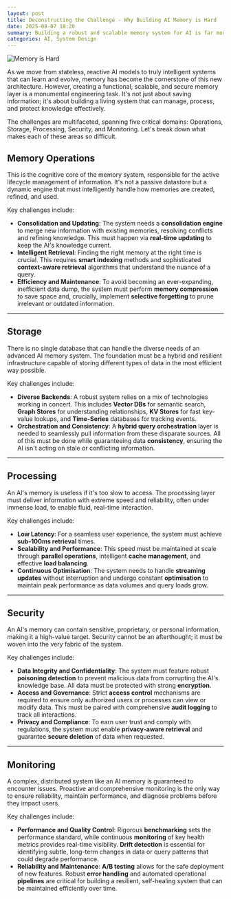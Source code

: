 ```yaml
---
layout: post
title: Deconstructing the Challenge - Why Building AI Memory is Hard
date: 2025-08-07 18:20
summary: Building a robust and scalable memory system for AI is far more than just storing data. It involves a complex interplay of sophisticated operations, diverse storage backends, high-performance processing, stringent security measures, and constant monitoring. This post breaks down the key challenges that make AI memory a truly hard problem to solve.
categories: AI, System Design
---
```


<img src="https://i.ibb.co/rfby4vJH/Screenshot-2025-09-01-182855.png" alt="Memory is Hard" border="0">

As we move from stateless, reactive AI models to truly intelligent systems that can learn and evolve, memory has become the cornerstone of this new architecture. However, creating a functional, scalable, and secure memory layer is a monumental engineering task. It's not just about saving information; it's about building a living system that can manage, process, and protect knowledge effectively.

The challenges are multifaceted, spanning five critical domains: Operations, Storage, Processing, Security, and Monitoring. Let's break down what makes each of these areas so difficult.


## Memory Operations

This is the cognitive core of the memory system, responsible for the active lifecycle management of information. It's not a passive datastore but a dynamic engine that must intelligently handle how memories are created, refined, and used.

Key challenges include:

  * **Consolidation and Updating**: The system needs a **consolidation engine** to merge new information with existing memories, resolving conflicts and refining knowledge. This must happen via **real-time updating** to keep the AI's knowledge current.
  * **Intelligent Retrieval**: Finding the right memory at the right time is crucial. This requires **smart indexing** methods and sophisticated **context-aware retrieval** algorithms that understand the nuance of a query.
  * **Efficiency and Maintenance**: To avoid becoming an ever-expanding, inefficient data dump, the system must perform **memory compression** to save space and, crucially, implement **selective forgetting** to prune irrelevant or outdated information.

-----

## Storage

There is no single database that can handle the diverse needs of an advanced AI memory system. The foundation must be a hybrid and resilient infrastructure capable of storing different types of data in the most efficient way possible.

Key challenges include:

  * **Diverse Backends**: A robust system relies on a mix of technologies working in concert. This includes **Vector DBs** for semantic search, **Graph Stores** for understanding relationships, **KV Stores** for fast key-value lookups, and **Time-Series** databases for tracking events.
  * **Orchestration and Consistency**: A **hybrid query orchestration** layer is needed to seamlessly pull information from these disparate sources. All of this must be done while guaranteeing data **consistency**, ensuring the AI isn't acting on stale or conflicting information.

-----

## Processing

An AI's memory is useless if it's too slow to access. The processing layer must deliver information with extreme speed and reliability, often under immense load, to enable fluid, real-time interaction.

Key challenges include:

  * **Low Latency**: For a seamless user experience, the system must achieve **sub-100ms retrieval** times.
  * **Scalability and Performance**: This speed must be maintained at scale through **parallel operations**, intelligent **cache management**, and effective **load balancing**.
  * **Continuous Optimisation**: The system needs to handle **streaming updates** without interruption and undergo constant **optimisation** to maintain peak performance as data volumes and query loads grow.

-----

## Security

An AI's memory can contain sensitive, proprietary, or personal information, making it a high-value target. Security cannot be an afterthought; it must be woven into the very fabric of the system.

Key challenges include:

  * **Data Integrity and Confidentiality**: The system must feature robust **poisoning detection** to prevent malicious data from corrupting the AI's knowledge base. All data must be protected with strong **encryption**.
  * **Access and Governance**: Strict **access control** mechanisms are required to ensure only authorized users or processes can view or modify data. This must be paired with comprehensive **audit logging** to track all interactions.
  * **Privacy and Compliance**: To earn user trust and comply with regulations, the system must enable **privacy-aware retrieval** and guarantee **secure deletion** of data when requested.

-----

## Monitoring

A complex, distributed system like an AI memory is guaranteed to encounter issues. Proactive and comprehensive monitoring is the only way to ensure reliability, maintain performance, and diagnose problems before they impact users.

Key challenges include:

  * **Performance and Quality Control**: Rigorous **benchmarking** sets the performance standard, while continuous **monitoring** of key health metrics provides real-time visibility. **Drift detection** is essential for identifying subtle, long-term changes in data or query patterns that could degrade performance.
  * **Reliability and Maintenance**: **A/B testing** allows for the safe deployment of new features. Robust **error handling** and automated operational **pipelines** are critical for building a resilient, self-healing system that can be maintained efficiently over time.